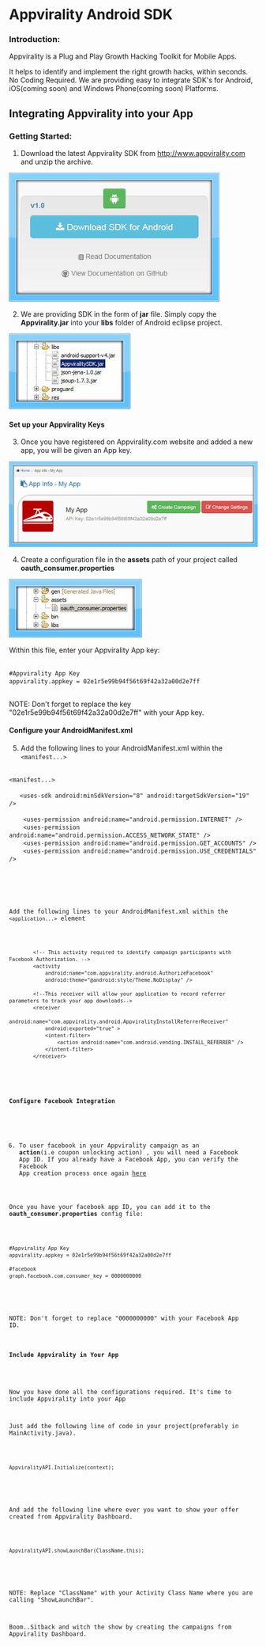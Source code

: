 Appvirality Android SDK
=======================

<H3>Introduction:</H3>
Appvirality is a Plug and Play Growth Hacking Toolkit for Mobile Apps.

It helps to identify and implement the right growth hacks, within seconds. No Coding Required. We are providing easy to integrate SDK's for Android, iOS(coming soon) and Windows Phone(coming soon) Platforms.

Integrating Appvirality into your App
-------------------------------------

<H3>Getting Started:</H3>

1) Download the latest Appvirality SDK from http://www.appvirality.com and unzip the archive.<br/>

![Alt text](images/download-SDK.jpg?raw=true "You can see this in Appvirality Dashboard")

2) We are providing SDK in the form of <b>jar</b> file. Simply copy the <b>Appvirality.jar</b> into your <b>libs</b> folder of Android eclipse project.

![Alt text](images/Add-Appvirality-SDK-to-libs.jpg?raw=true)

<H4>Set up your Appvirality Keys</H4>

3) Once you have registered on Appvirality.com website and added a new app, you will be given an App key.

![Alt text](images/App-key-obtaining.jpg?raw=true)

4) Create a configuration file in the <b>assets</b> path of your project called <b>oauth_consumer.properties</b>

![Alt text](images/setup-av-keys.jpg?raw=true)

   Within this file, enter your Appvirality App key:
   
<pre>
<code>
#Appvirality App Key
appvirality.appkey = 02e1r5e99b94f56t69f42a32a00d2e7ff
</code>
</pre>

NOTE: Don't forget to replace the key "02e1r5e99b94f56t69f42a32a00d2e7ff" with your App key.

<H4>Configure your AndroidManifest.xml</H4>

5) Add the following lines to your AndroidManifest.xml within the 
<code>&lt;manifest...&gt;</code>

<pre>
<code>
&lt;manifest...&gt;

   &lt;uses-sdk android:minSdkVersion="8" android:targetSdkVersion="19" /&gt;

    &lt;uses-permission android:name="android.permission.INTERNET" /&gt;
    &lt;uses-permission android:name="android.permission.ACCESS_NETWORK_STATE" /&gt;       
    &lt;uses-permission android:name="android.permission.GET_ACCOUNTS" /&gt;
    &lt;uses-permission android:name="android.permission.USE_CREDENTIALS" /&gt;
    
     <application.../&gt;

&lt;/manifest&gt;
</code>
</pre>
Add the following lines to your AndroidManifest.xml within the <code>&lt;application...&gt;</code> element

<pre>
<code>
        &lt;!-- This activity required to identify campaign participants with Facebook Authorization. --&gt;
        &lt;activity
            android:name="com.appvirality.android.AuthorizeFacebook"
            android:theme="@android:style/Theme.NoDisplay" /&gt;

        &lt;!--This receiver will allow your application to record referrer parameters to track your app downloads--&gt;
        &lt;receiver
            android:name="com.appvirality.android.AppviralityInstallReferrerReceiver"
            android:exported="true" &gt;
            &lt;intent-filter&gt;
                &lt;action android:name="com.android.vending.INSTALL_REFERRER" /&gt;
            &lt;/intent-filter&gt;
        &lt;/receiver&gt;
</code>
</pre>

<H4>Configure Facebook Integration</H4>

6) To user facebook in your Appvirality campaign as an <b>action</b>(i.e coupon unlocking action) , you will need a Facebook App ID.
If you already have a Facebook App, you can verify the Facebook App creation process once again <a href="#">here</a>

Once you have your facebook app ID, you can add it to the <b>oauth_consumer.properties</b> config file:
<pre>
<code>
#Appvirality App Key
appvirality.appkey = 02e1r5e99b94f56t69f42a32a00d2e7ff

#facebook
graph.facebook.com.consumer_key = 0000000000
</code>
</pre>
NOTE: Don't forget to replace "0000000000" with your Facebook App ID.

<H4>Include Appvirality in Your App</H4>

Now you have done all the configurations required. It's time to include Appvirality into your App

Just add the following line of code in your project(preferably in MainActivity.java). 
<pre>
<code>
AppviralityAPI.Initialize(context);
</code>
</pre>
And add the following line where ever you want to show your offer created from Appvirality Dashboard.
<pre>
<code>
AppviralityAPI.showLaunchBar(ClassName.this);
</code>
</pre>

NOTE: Replace "ClassName" with your Activity Class Name where you are calling "ShowLaunchBar".

Boom..Sitback and witch the show by creating the campaigns from Appvirality Dashboard. 


